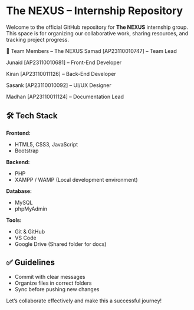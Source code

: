 # The NEXUS – Internship Repository

Welcome to the official GitHub repository for **The NEXUS** internship group.  
This space is for organizing our collaborative work, sharing resources, and tracking project progress.

👥 Team Members – The NEXUS
Samad [AP23110010747] – Team Lead

Junaid [AP23110010681] – Front-End Developer

Kiran [AP23110011126] – Back-End Developer

Sasank [AP23110010092] – UI/UX Designer

Madhan [AP23110011124] – Documentation Lead


## 🛠 Tech Stack

**Frontend:**
- HTML5, CSS3, JavaScript
- Bootstrap

**Backend:**
- PHP 
- XAMPP / WAMP (Local development environment)

**Database:**
- MySQL
- phpMyAdmin 

**Tools:**
- Git & GitHub
- VS Code
- Google Drive (Shared folder for docs)


## ✅ Guidelines
- Commit with clear messages
- Organize files in correct folders
- Sync before pushing new changes

Let’s collaborate effectively and make this a successful journey!
